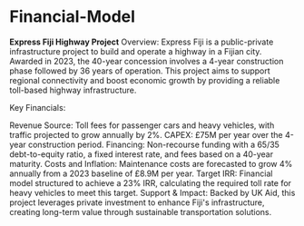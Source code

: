 # Financial-Model
**Express Fiji Highway Project**
Overview: Express Fiji is a public-private infrastructure project to build and operate a highway in a Fijian city. Awarded in 2023, the 40-year concession involves a 4-year construction phase followed by 36 years of operation. This project aims to support regional connectivity and boost economic growth by providing a reliable toll-based highway infrastructure.

Key Financials:

Revenue Source: Toll fees for passenger cars and heavy vehicles, with traffic projected to grow annually by 2%.
CAPEX: £75M per year over the 4-year construction period.
Financing: Non-recourse funding with a 65/35 debt-to-equity ratio, a fixed interest rate, and fees based on a 40-year maturity.
Costs and Inflation: Maintenance costs are forecasted to grow 4% annually from a 2023 baseline of £8.9M per year.
Target IRR: Financial model structured to achieve a 23% IRR, calculating the required toll rate for heavy vehicles to meet this target.
Support & Impact: Backed by UK Aid, this project leverages private investment to enhance Fiji's infrastructure, creating long-term value through sustainable transportation solutions.

